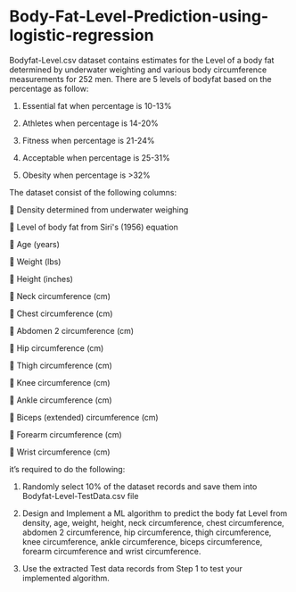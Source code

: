 # Body-Fat-Level-Prediction-using-logistic-regression

Bodyfat-Level.csv dataset contains estimates for the Level of a body fat determined by
underwater weighting and various body circumference measurements for 252 men.
There are 5 levels of bodyfat based on the percentage as follow:


1. Essential fat when percentage is 10-13%

2. Athletes when percentage is 14-20%

3. Fitness when percentage is 21-24%

4. Acceptable when percentage is 25-31%

5. Obesity when percentage is >32%

The dataset consist of the following columns:

 Density determined from underwater weighing

 Level of body fat from Siri's (1956) equation

 Age (years)

 Weight (lbs)

 Height (inches)

 Neck circumference (cm)

 Chest circumference (cm)

 Abdomen 2 circumference (cm)

 Hip circumference (cm)

 Thigh circumference (cm)

 Knee circumference (cm)

 Ankle circumference (cm)

 Biceps (extended) circumference (cm)

 Forearm circumference (cm)

 Wrist circumference (cm)

it’s required to do the following:

1. Randomly select 10% of the dataset records and save them into Bodyfat-Level-TestData.csv file

2. Design and Implement a ML algorithm to predict the body fat Level from density,
age, weight, height, neck circumference, chest circumference, abdomen 2
circumference, hip circumference, thigh circumference, knee circumference, ankle
circumference, biceps circumference, forearm circumference and wrist
circumference.

3. Use the extracted Test data records from Step 1 to test your implemented algorithm.
